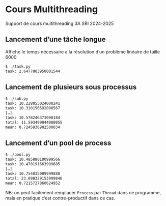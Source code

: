 # Cours Multithreading

Support de cours multithreading 3A SRI 2024-2025

## Lancement d’une tâche longue

Affiche le temps nécessaire à la résolution d’un problème linéaire de taille 6000

```bash
$ ./task.py
task: 2.6477803950001544
```

## Lancement de plusieurs sous processus

```bash
$ ./sub.py
task: 10.228055024000241
task: 10.310156592000567
[…]
task: 10.578246373000184
total: 11.593499044000055
mean: 0.7245936902500034
```

## Lancement d’un pool de process

```bash
$ ./pool.py
task: 10.485880100999566
task: 10.470191663999685
[…]
task: 10.754035089999888
total: 23.090329153999846
mean: 0.7215727860624952
```

NB: on peut facilement remplacer `Process` par `Thread` dans ce programme, mais en pratique c’est contre-productif dans
ce cas.
